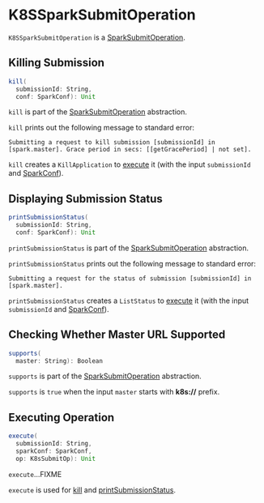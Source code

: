 # K8SSparkSubmitOperation

`K8SSparkSubmitOperation` is a [SparkSubmitOperation](../tools/SparkSubmitOperation.md).

## <span id="kill"> Killing Submission

```scala
kill(
  submissionId: String,
  conf: SparkConf): Unit
```

`kill` is part of the [SparkSubmitOperation](../tools/SparkSubmitOperation.md#kill) abstraction.

`kill` prints out the following message to standard error:

```text
Submitting a request to kill submission [submissionId] in [spark.master]. Grace period in secs: [[getGracePeriod] | not set].
```

`kill` creates a `KillApplication` to [execute](#execute) it (with the input `submissionId` and [SparkConf](../SparkConf.md)).

## <span id="printSubmissionStatus"> Displaying Submission Status

```scala
printSubmissionStatus(
  submissionId: String,
  conf: SparkConf): Unit
```

`printSubmissionStatus` is part of the [SparkSubmitOperation](../tools/SparkSubmitOperation.md#printSubmissionStatus) abstraction.

`printSubmissionStatus` prints out the following message to standard error:

```text
Submitting a request for the status of submission [submissionId] in [spark.master].
```

`printSubmissionStatus` creates a `ListStatus` to [execute](#execute) it (with the input `submissionId` and [SparkConf](../SparkConf.md)).

## <span id="supports"> Checking Whether Master URL Supported

```scala
supports(
  master: String): Boolean
```

`supports` is part of the [SparkSubmitOperation](../tools/SparkSubmitOperation.md#supports) abstraction.

`supports` is `true` when the input `master` starts with **k8s://** prefix.

## <span id="execute"> Executing Operation

```scala
execute(
  submissionId: String,
  sparkConf: SparkConf,
  op: K8sSubmitOp): Unit
```

`execute`...FIXME

`execute` is used for [kill](#kill) and [printSubmissionStatus](#printSubmissionStatus).

